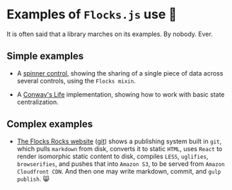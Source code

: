 # Examples of `Flocks.js` use 🚀

It is often said that a library marches on its examples.  By nobody.  Ever.

## Simple examples

* A [spinner control](http://www.flocks.rocks/examples/tiny/), showing the sharing of a single piece of data
  across several controls, using the `Flocks mixin`.

* A [Conway's Life](http://www.flocks.rocks/examples/conways_life/) implementation, showing how to work with
  basic state centralization.

## Complex examples

* [The Flocks Rocks website](http://flocks.rocks/) ([git](https://github.com/StoneCypher/flocks.rocks)) shows
  a publishing system built in `git`, which pulls `markdown` from disk, converts it to static `HTML`, uses
  `React` to render isomorphic static content to disk, compiles `LESS`, `uglifies`, `browserifies`, and pushes
  that into `Amazon S3`, to be served from `Amazon Cloudfront CDN`.  And then one may write markdown, commit,
  and `gulp publish`.  😸